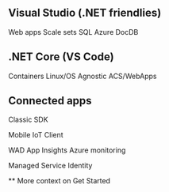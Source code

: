 
## Visual Studio (.NET friendlies)

Web apps
Scale sets
SQL Azure
DocDB

## .NET Core (VS Code)

Containers
Linux/OS Agnostic
ACS/WebApps

## Connected apps

Classic SDK

Mobile
IoT
Client


WAD
App Insights
Azure monitoring


Managed Service Identity


** More context on Get Started

